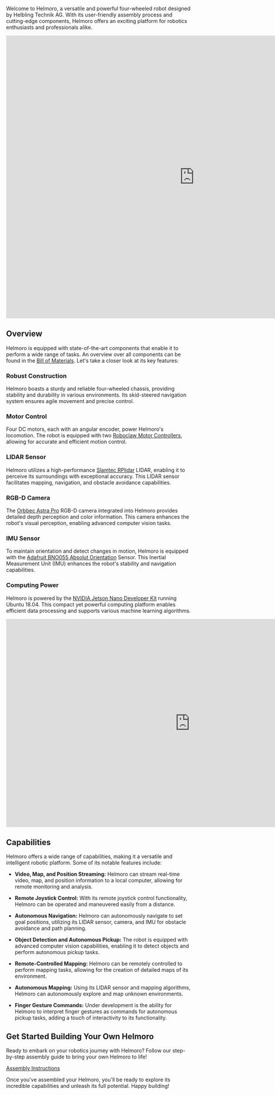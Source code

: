 Welcome to Helmoro, a versatile and powerful four-wheeled robot designed by Helbling Technik AG. With its user-friendly assembly process and cutting-edge components, Helmoro offers an exciting platform for robotics enthusiasts and professionals alike.

<iframe src="https://helbling1.autodesk360.com/shares/public/SHd38bfQT1fb47330c99885750fe7d15459b?mode=embed" width="1024" height="768" allowfullscreen="true" webkitallowfullscreen="true" mozallowfullscreen="true"  frameborder="0"></iframe>

## Overview

Helmoro is equipped with state-of-the-art components that enable it to perform a wide range of tasks. An overview over all components can be found in the [Bill of Materials](hardware/bill_of_materials.md). Let's take a closer look at its key features:

### Robust Construction

Helmoro boasts a sturdy and reliable four-wheeled chassis, providing stability and durability in various environments. Its skid-steered navigation system ensures agile movement and precise control.

### Motor Control

Four DC motors, each with an angular encoder, power Helmoro's locomotion. The robot is equipped with two [Roboclaw Motor Controllers](https://www.basicmicro.com/Roboclaw-2x7A-Motor-Controller_p_55.html), allowing for accurate and efficient motion control.

### LIDAR Sensor

Helmoro utilizes a high-performance [Slamtec RPlidar](https://www.slamtec.com/en/Lidar/A2/) LIDAR, enabling it to perceive its surroundings with exceptional accuracy. This LIDAR sensor facilitates mapping, navigation, and obstacle avoidance capabilities.

### RGB-D Camera

The [Orbbec Astra Pro](https://orbbec3d.com/product-astra-pro/) RGB-D camera integrated into Helmoro provides detailed depth perception and color information. This camera enhances the robot's visual perception, enabling advanced computer vision tasks.

### IMU Sensor

To maintain orientation and detect changes in motion, Helmoro is equipped with the [Adafruit BNO055 Absolut Orientation](https://learn.adafruit.com/adafruit-bno055-absolute-orientation-sensor) Sensor. This Inertial Measurement Unit (IMU) enhances the robot's stability and navigation capabilities.

### Computing Power

Helmoro is powered by the [NVIDIA Jetson Nano Developer Kit](https://developer.nvidia.com/embedded/jetson-nano-developer-kit) running Ubuntu 18.04. This compact yet powerful computing platform enables efficient data processing and supports various machine learning algorithms.

<iframe width="1000" height="565" src="https://www.youtube.com/embed/QdNnvhEyrZk" title="YouTube video player" frameborder="0" allow="accelerometer; autoplay; clipboard-write; encrypted-media; gyroscope; picture-in-picture; web-share" allowfullscreen></iframe>

## Capabilities

Helmoro offers a wide range of capabilities, making it a versatile and intelligent robotic platform. Some of its notable features include:

- **Video, Map, and Position Streaming:** Helmoro can stream real-time video, map, and position information to a local computer, allowing for remote monitoring and analysis.

- **Remote Joystick Control:** With its remote joystick control functionality, Helmoro can be operated and maneuvered easily from a distance.

- **Autonomous Navigation:** Helmoro can autonomously navigate to set goal positions, utilizing its LIDAR sensor, camera, and IMU for obstacle avoidance and path planning.

- **Object Detection and Autonomous Pickup:** The robot is equipped with advanced computer vision capabilities, enabling it to detect objects and perform autonomous pickup tasks.

- **Remote-Controlled Mapping:** Helmoro can be remotely controlled to perform mapping tasks, allowing for the creation of detailed maps of its environment.

- **Autonomous Mapping:** Using its LIDAR sensor and mapping algorithms, Helmoro can autonomously explore and map unknown environments.

- **Finger Gesture Commands:** Under development is the ability for Helmoro to interpret finger gestures as commands for autonomous pickup tasks, adding a touch of interactivity to its functionality.

## Get Started Building Your Own Helmoro

Ready to embark on your robotics journey with Helmoro? Follow our step-by-step assembly guide to bring your own Helmoro to life!

[Assembly Instructions](hardware/assembly_instructions.md)

Once you've assembled your Helmoro, you'll be ready to explore its incredible capabilities and unleash its full potential. Happy building!
